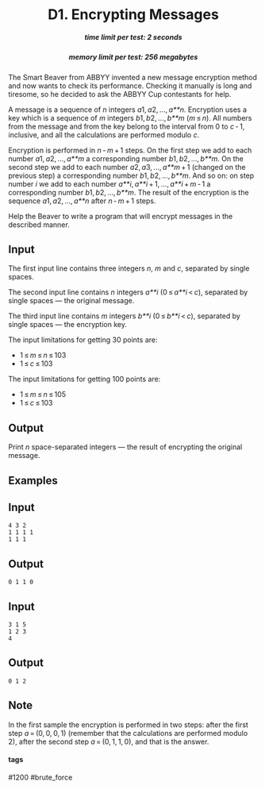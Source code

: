 <h1 style='text-align: center;'> D1. Encrypting Messages</h1>

<h5 style='text-align: center;'>time limit per test: 2 seconds</h5>
<h5 style='text-align: center;'>memory limit per test: 256 megabytes</h5>

The Smart Beaver from ABBYY invented a new message encryption method and now wants to check its performance. Checking it manually is long and tiresome, so he decided to ask the ABBYY Cup contestants for help.

A message is a sequence of *n* integers *a*1, *a*2, ..., *a**n*. Encryption uses a key which is a sequence of *m* integers *b*1, *b*2, ..., *b**m* (*m* ≤ *n*). All numbers from the message and from the key belong to the interval from 0 to *c* - 1, inclusive, and all the calculations are performed modulo *c*.

Encryption is performed in *n* - *m* + 1 steps. On the first step we add to each number *a*1, *a*2, ..., *a**m* a corresponding number *b*1, *b*2, ..., *b**m*. On the second step we add to each number *a*2, *a*3, ..., *a**m* + 1 (changed on the previous step) a corresponding number *b*1, *b*2, ..., *b**m*. And so on: on step number *i* we add to each number *a**i*, *a**i* + 1, ..., *a**i* + *m* - 1 a corresponding number *b*1, *b*2, ..., *b**m*. The result of the encryption is the sequence *a*1, *a*2, ..., *a**n* after *n* - *m* + 1 steps.

Help the Beaver to write a program that will encrypt messages in the described manner.

## Input

The first input line contains three integers *n*, *m* and *c*, separated by single spaces. 

The second input line contains *n* integers *a**i* (0 ≤ *a**i* < *c*), separated by single spaces — the original message. 

The third input line contains *m* integers *b**i* (0 ≤ *b**i* < *c*), separated by single spaces — the encryption key.

The input limitations for getting 30 points are: 

* 1 ≤ *m* ≤ *n* ≤ 103
* 1 ≤ *c* ≤ 103

 The input limitations for getting 100 points are: 

* 1 ≤ *m* ≤ *n* ≤ 105
* 1 ≤ *c* ≤ 103

 ## Output

Print *n* space-separated integers — the result of encrypting the original message.

## Examples

## Input


```
4 3 2  
1 1 1 1  
1 1 1  

```
## Output


```
0 1 1 0  

```
## Input


```
3 1 5  
1 2 3  
4  

```
## Output


```
0 1 2  

```
## Note

In the first sample the encryption is performed in two steps: after the first step *a* = (0, 0, 0, 1) (remember that the calculations are performed modulo 2), after the second step *a* = (0, 1, 1, 0), and that is the answer. 



#### tags 

#1200 #brute_force 